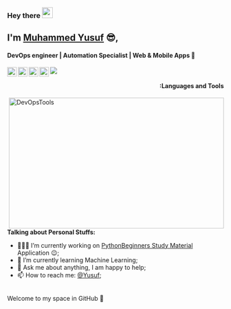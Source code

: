 ### Hey there <img src="https://media.giphy.com/media/hvRJCLFzcasrR4ia7z/giphy.gif" width="25px">

## I'm [Muhammed Yusuf](https://www.linkedin.com/in/muhammedyusuf/) :sunglasses:,
#### DevOps engineer | Automation Specialist | Web & Mobile Apps 🚀 
<a href="https://github.com/myusufcse">
  <img align="left" alt="Muhammed Yusuf | Github" width="22px" src="https://cdn.jsdelivr.net/npm/simple-icons@v3/icons/github.svg" />
</a>
<a href="https://twitter.com/myusufcse">
  <img align="left" alt="Muhammed Yusuf | Twitter" width="22px" src="https://cdn.jsdelivr.net/npm/simple-icons@v3/icons/twitter.svg" />
</a>
<a href="https://www.linkedin.com/in/muhammedyusuf/">
  <img align="left" alt="Muhammed Yusuf | LinkdeIN" width="22px" src="https://cdn.jsdelivr.net/npm/simple-icons@v3/icons/linkedin.svg" />
</a>
<a href="https://www.facebook.com/yuviyusuf">
  <img align="left" alt="Muhammed Yusuf | Facebook" width="22px" src="https://cdn.jsdelivr.net/npm/simple-icons@v3/icons/facebook.svg" />
</a>
  
![](https://visitor-badge.glitch.me/badge?page_id=myusufcse.myusufcse)
<br />
<h4 align="right">:Languages and Tools</h4>
 <img align="right" alt="DevOpsTools" src="https://github.com/myusufcse/myusufcse/blob/main/DevOpsTools.jpeg" width="500" height="304" />
 
  
**Talking about Personal Stuffs:**

- 👨🏽‍💻 I’m currently working on [PythonBeginners Study Material](https://github.com/myusufcse/pythonBeginners.git) Application :wink:;
- 🌱 I’m currently learning Machine Learning; 
- 💬 Ask me about anything, I am happy to help;
- 📫 How to reach me: [@Yusuf](https://www.linkedin.com/in/muhammedyusuf/);


<br />
Welcome to my space in GitHub 🎉
